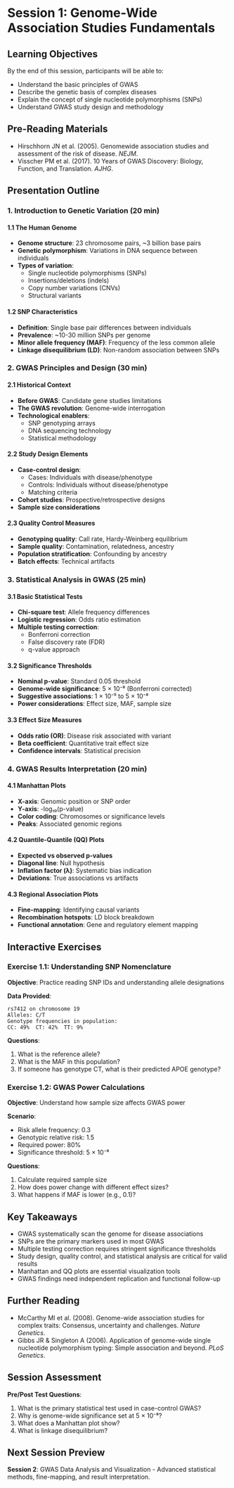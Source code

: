 # Session 1: Genome-Wide Association Studies Fundamentals

## Learning Objectives
By the end of this session, participants will be able to:
- Understand the basic principles of GWAS
- Describe the genetic basis of complex diseases
- Explain the concept of single nucleotide polymorphisms (SNPs)
- Understand GWAS study design and methodology

## Pre-Reading Materials
- Hirschhorn JN et al. (2005). Genomewide association studies and assessment of the risk of disease. *NEJM*.
- Visscher PM et al. (2017). 10 Years of GWAS Discovery: Biology, Function, and Translation. *AJHG*.

## Presentation Outline

### 1. Introduction to Genetic Variation (20 min)
#### 1.1 The Human Genome
- **Genome structure**: 23 chromosome pairs, ~3 billion base pairs
- **Genetic polymorphism**: Variations in DNA sequence between individuals
- **Types of variation**:
  - Single nucleotide polymorphisms (SNPs)
  - Insertions/deletions (indels)
  - Copy number variations (CNVs)
  - Structural variants

#### 1.2 SNP Characteristics
- **Definition**: Single base pair differences between individuals
- **Prevalence**: ~10-30 million SNPs per genome
- **Minor allele frequency (MAF)**: Frequency of the less common allele
- **Linkage disequilibrium (LD)**: Non-random association between SNPs

### 2. GWAS Principles and Design (30 min)
#### 2.1 Historical Context
- **Before GWAS**: Candidate gene studies limitations
- **The GWAS revolution**: Genome-wide interrogation
- **Technological enablers**:
  - SNP genotyping arrays
  - DNA sequencing technology
  - Statistical methodology

#### 2.2 Study Design Elements
- **Case-control design**:
  - Cases: Individuals with disease/phenotype
  - Controls: Individuals without disease/phenotype
  - Matching criteria
- **Cohort studies**: Prospective/retrospective designs
- **Sample size considerations**

#### 2.3 Quality Control Measures
- **Genotyping quality**: Call rate, Hardy-Weinberg equilibrium
- **Sample quality**: Contamination, relatedness, ancestry
- **Population stratification**: Confounding by ancestry
- **Batch effects**: Technical artifacts

### 3. Statistical Analysis in GWAS (25 min)
#### 3.1 Basic Statistical Tests
- **Chi-square test**: Allele frequency differences
- **Logistic regression**: Odds ratio estimation
- **Multiple testing correction**:
  - Bonferroni correction
  - False discovery rate (FDR)
  - q-value approach

#### 3.2 Significance Thresholds
- **Nominal p-value**: Standard 0.05 threshold
- **Genome-wide significance**: 5 × 10⁻⁸ (Bonferroni corrected)
- **Suggestive associations**: 1 × 10⁻⁵ to 5 × 10⁻⁸
- **Power considerations**: Effect size, MAF, sample size

#### 3.3 Effect Size Measures
- **Odds ratio (OR)**: Disease risk associated with variant
- **Beta coefficient**: Quantitative trait effect size
- **Confidence intervals**: Statistical precision

### 4. GWAS Results Interpretation (20 min)
#### 4.1 Manhattan Plots
- **X-axis**: Genomic position or SNP order
- **Y-axis**: -log₁₀(p-value)
- **Color coding**: Chromosomes or significance levels
- **Peaks**: Associated genomic regions

#### 4.2 Quantile-Quantile (QQ) Plots
- **Expected vs observed p-values**
- **Diagonal line**: Null hypothesis
- **Inflation factor (λ)**: Systematic bias indication
- **Deviations**: True associations vs artifacts

#### 4.3 Regional Association Plots
- **Fine-mapping**: Identifying causal variants
- **Recombination hotspots**: LD block breakdown
- **Functional annotation**: Gene and regulatory element mapping

## Interactive Exercises

### Exercise 1.1: Understanding SNP Nomenclature
**Objective**: Practice reading SNP IDs and understanding allele designations

**Data Provided**:
```
rs7412 on chromosome 19
Alleles: C/T
Genotype frequencies in population:
CC: 49%  CT: 42%  TT: 9%
```

**Questions**:
1. What is the reference allele?
2. What is the MAF in this population?
3. If someone has genotype CT, what is their predicted APOE genotype?

### Exercise 1.2: GWAS Power Calculations
**Objective**: Understand how sample size affects GWAS power

**Scenario**:
- Risk allele frequency: 0.3
- Genotypic relative risk: 1.5
- Required power: 80%
- Significance threshold: 5 × 10⁻⁸

**Questions**:
1. Calculate required sample size
2. How does power change with different effect sizes?
3. What happens if MAF is lower (e.g., 0.1)?

## Key Takeaways
- GWAS systematically scan the genome for disease associations
- SNPs are the primary markers used in most GWAS
- Multiple testing correction requires stringent significance thresholds
- Study design, quality control, and statistical analysis are critical for valid results
- Manhattan and QQ plots are essential visualization tools
- GWAS findings need independent replication and functional follow-up

## Further Reading
- McCarthy MI et al. (2008). Genome-wide association studies for complex traits: Consensus, uncertainty and challenges. *Nature Genetics*.
- Gibbs JR & Singleton A (2006). Application of genome-wide single nucleotide polymorphism typing: Simple association and beyond. *PLoS Genetics*.

## Session Assessment
**Pre/Post Test Questions**:
1. What is the primary statistical test used in case-control GWAS?
2. Why is genome-wide significance set at 5 × 10⁻⁸?
3. What does a Manhattan plot show?
4. What is linkage disequilibrium?

## Next Session Preview
**Session 2**: GWAS Data Analysis and Visualization - Advanced statistical methods, fine-mapping, and result interpretation.
